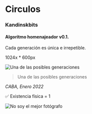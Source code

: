 # Circulos
### Kandinskbits
#### Algoritmo homenajeador v0.1. 

Cada generación es única e irrepetible.

1024x * 600px

![Una de las posibles generaciones](https://raw.githubusercontent.com/juanmiguells/obscur/main/circulos.png)

> Una de las posibles generaciones

*CABA, Enero 2022*

:white_check_mark: Existencia física = 1

![No soy el mejor fotógrafo](https://raw.githubusercontent.com/juanmiguells/obscur/main/circulos_photo.png)

